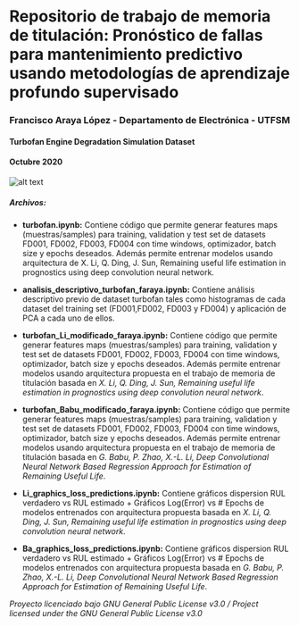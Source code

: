 # Repositorio de trabajo de memoria de titulación: Pronóstico de fallas para mantenimiento predictivo usando metodologías de aprendizaje profundo supervisado

### Francisco Araya López - Departamento de Electrónica - UTFSM
#### Turbofan Engine Degradation Simulation Dataset
#### Octubre 2020

![alt text](https://cdn.pixabay.com/photo/2019/08/22/02/07/a-10-jet-engine-4422314_960_720.jpg)

##### Archivos:

- **turbofan.ipynb:** Contiene código que permite generar features maps (muestras/samples) para training, validation y test set de datasets FD001, FD002, FD003, FD004 con time windows, optimizador, batch size y epochs deseados. Además permite entrenar modelos usando arquitectura de X. Li, Q. Ding, J. Sun, Remaining useful life estimation in prognostics using deep convolution neural network.

- **analisis_descriptivo_turbofan_faraya.ipynb:** Contiene análisis descriptivo previo de dataset turbofan tales como histogramas de cada dataset del training set (FD001,FD002, FD003 y FD004) y aplicación de PCA a cada uno de ellos.

- **turbofan_Li_modificado_faraya.ipynb:** Contiene código que permite generar features maps (muestras/samples) para training, validation y test set de datasets FD001, FD002, FD003, FD004 con time windows, optimizador, batch size y epochs deseados. Además permite entrenar modelos usando arquitectura propuesta en el trabajo de memoria de titulación basada en _X. Li, Q. Ding, J. Sun, Remaining useful life estimation in prognostics using deep convolution neural network_.

- **turbofan_Babu_modificado_faraya.ipynb:** Contiene código que permite generar features maps (muestras/samples) para training, validation y test set de datasets FD001, FD002, FD003, FD004 con time windows, optimizador, batch size y epochs deseados. Además permite entrenar modelos usando arquitectura propuesta en el trabajo de memoria de titulación basada en _G. Babu, P. Zhao, X.-L. Li, Deep Convolutional Neural Network Based Regression Approach for Estimation of Remaining Useful Life_.

- **Li_graphics_loss_predictions.ipynb:** Contiene gráficos dispersion RUL verdadero vs RUL estimado + Gráficos Log(Error) vs # Epochs de modelos entrenados con arquitectura propuesta basada en _X. Li, Q. Ding, J. Sun, Remaining useful life estimation in prognostics using deep convolution neural network_.

- **Ba_graphics_loss_predictions.ipynb:** Contiene gráficos dispersion RUL verdadero vs RUL estimado + Gráficos Log(Error) vs # Epochs de modelos entrenados con arquitectura propuesta basada en _G. Babu, P. Zhao, X.-L. Li, Deep Convolutional Neural Network Based Regression Approach for Estimation of Remaining Useful Life_.


_Proyecto licenciado bajo GNU General Public License v3.0 /  Project licensed under the GNU General Public License v3.0_
